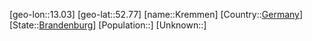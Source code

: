 ﻿---
location: [52.77,13.03]
type: City
tags:
- geo/City


SpocWebEntityId: 31631
isDeleted: false
confidential: public

---
[geo-lon::13.03]
[geo-lat::52.77]
[name::Kremmen]
[Country::[Germany](geo/Continent/Europe/Germany.md)]
[State::[Brandenburg](geo/Continent/Europe/Germany/Brandenburg.md)]
[Population::]
[Unknown::]

